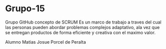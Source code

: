 # Grupo-15
Grupo GitHub 
concepto de SCRUM
Es un marco de trabajo a traves del cual las personas pueden abordar problemas complejos adaptativo,
ala vez que se entregan productos de forma eficiente y creativa con el maximo valor.


Alumno Matias Josue Porcel de Peralta
